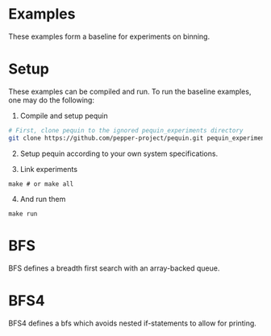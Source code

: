 # Examples
These examples form a baseline for experiments on binning.

# Setup
These examples can be compiled and run. To run the baseline examples, one may do the following:

1. Compile and setup pequin
```bash
# First, clone pequin to the ignored pequin_experiments directory
git clone https://github.com/pepper-project/pequin.git pequin_experiments
```

2. Setup pequin according to your own system specifications.

3. Link experiments
```
make # or make all
```

4. And run them
```
make run
```

# BFS
BFS defines a breadth first search with an array-backed queue.

# BFS4
BFS4 defines a bfs which avoids nested if-statements to allow for printing.

